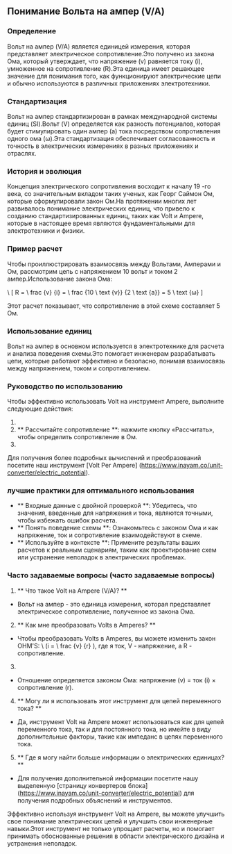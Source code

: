 ## Понимание Вольта на ампер (V/A)

### Определение
Вольт на ампер (V/A) является единицей измерения, которая представляет электрическое сопротивление.Это получено из закона Ома, который утверждает, что напряжение (v) равняется току (i), умноженное на сопротивление (R).Эта единица имеет решающее значение для понимания того, как функционируют электрические цепи и обычно используются в различных приложениях электротехники.

### Стандартизация
Вольт на ампер стандартизирован в рамках международной системы единиц (SI).Вольт (V) определяется как разность потенциалов, которая будет стимулировать один ампер (а) тока посредством сопротивления одного ома (ω).Эта стандартизация обеспечивает согласованность и точность в электрических измерениях в разных приложениях и отраслях.

### История и эволюция
Концепция электрического сопротивления восходит к началу 19 -го века, со значительным вкладом таких ученых, как Георг Саймон Ом, которые сформулировали закон Ом.На протяжении многих лет развивалось понимание электрических единиц, что привело к созданию стандартизированных единиц, таких как Volt и Ampere, которые в настоящее время являются фундаментальными для электротехники и физики.

### Пример расчет
Чтобы проиллюстрировать взаимосвязь между Вольтами, Амперами и Ом, рассмотрим цепь с напряжением 10 вольт и током 2 ампер.Использование закона Ома:

\ [
R = \ frac {v} {i} = \ frac {10 \ text {v}} {2 \ text {a}} = 5 \ text {ω}
\]

Этот расчет показывает, что сопротивление в этой схеме составляет 5 Ом.

### Использование единиц
Вольт на ампер в основном используется в электротехнике для расчета и анализа поведения схемы.Это помогает инженерам разрабатывать цепи, которые работают эффективно и безопасно, понимая взаимосвязь между напряжением, током и сопротивлением.

### Руководство по использованию
Чтобы эффективно использовать Volt на инструмент Ampere, выполните следующие действия:

1.
2. ** Рассчитайте сопротивление **: нажмите кнопку «Рассчитать», чтобы определить сопротивление в Ом.
3.

Для получения более подробных вычислений и преобразований посетите наш инструмент [Volt Per Ampere] (https://www.inayam.co/unit-converter/electric_potential).

### лучшие практики для оптимального использования
- ** Входные данные с двойной проверкой **: Убедитесь, что значения, введенные для напряжения и тока, являются точными, чтобы избежать ошибок расчета.
- ** Понять поведение схемы **: Ознакомьтесь с законом Ома и как напряжение, ток и сопротивление взаимодействуют в схеме.
- ** Используйте в контексте **: Примените результаты ваших расчетов к реальным сценариям, таким как проектирование схем или устранение неполадок в электрических проблемах.

### Часто задаваемые вопросы (часто задаваемые вопросы)

1. ** Что такое Volt на Ampere (V/A)? **
- Вольт на ампер - это единица измерения, которая представляет электрическое сопротивление, полученное из закона Ома.

2. ** Как мне преобразовать Volts в Amperes? **
- Чтобы преобразовать Volts в Amperes, вы можете изменить закон OHM'S: \ (i = \ frac {v} {r} \), где я ток, V - напряжение, а R - сопротивление.

3.
- Отношение определяется законом Ома: напряжение (v) = ток (i) × сопротивление (r).

4. ** Могу ли я использовать этот инструмент для цепей переменного тока? **
- Да, инструмент Volt на Ampere может использоваться как для цепей переменного тока, так и для постоянного тока, но имейте в виду дополнительные факторы, такие как импеданс в цепях переменного тока.

5. ** Где я могу найти больше информации о электрических единицах? **
- Для получения дополнительной информации посетите нашу выделенную [страницу конвертеров блока] (https://www.inayam.co/unit-converter/electric_potential) для получения подробных объяснений и инструментов.

Эффективно используя инструмент Volt на Ampere, вы можете улучшить свое понимание электрических цепей и улучшить свои инженерные навыки.Этот инструмент не только упрощает расчеты, но и помогает принимать обоснованные решения в области электрического дизайна и устранения неполадок.